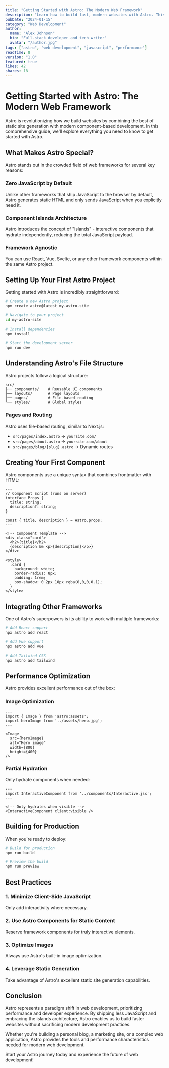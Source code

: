 ```yaml
---
title: "Getting Started with Astro: The Modern Web Framework"
description: "Learn how to build fast, modern websites with Astro. This comprehensive guide covers everything from setup to deployment."
pubDate: "2024-01-15"
category: "Web Development"
author:
  name: "Alex Johnson"
  bio: "Full-stack developer and tech writer"
  avatar: "/author.jpg"
tags: ["astro", "web development", "javascript", "performance"]
readTime: 8
version: "1.0"
featured: true
likes: 42
shares: 18
---
```


# Getting Started with Astro: The Modern Web Framework

Astro is revolutionizing how we build websites by combining the best of static site generation with modern component-based development. In this comprehensive guide, we'll explore everything you need to know to get started with Astro.

## What Makes Astro Special?

Astro stands out in the crowded field of web frameworks for several key reasons:

### Zero JavaScript by Default
Unlike other frameworks that ship JavaScript to the browser by default, Astro generates static HTML and only sends JavaScript when you explicitly need it.

### Component Islands Architecture
Astro introduces the concept of "Islands" - interactive components that hydrate independently, reducing the total JavaScript payload.

### Framework Agnostic
You can use React, Vue, Svelte, or any other framework components within the same Astro project.

## Setting Up Your First Astro Project

Getting started with Astro is incredibly straightforward:

```bash
# Create a new Astro project
npm create astro@latest my-astro-site

# Navigate to your project
cd my-astro-site

# Install dependencies
npm install

# Start the development server
npm run dev
```

## Understanding Astro's File Structure

Astro projects follow a logical structure:

```
src/
├── components/    # Reusable UI components
├── layouts/       # Page layouts
├── pages/         # File-based routing
└── styles/        # Global styles
```

### Pages and Routing

Astro uses file-based routing, similar to Next.js:

- `src/pages/index.astro` → `yoursite.com/`
- `src/pages/about.astro` → `yoursite.com/about`
- `src/pages/blog/[slug].astro` → Dynamic routes

## Creating Your First Component

Astro components use a unique syntax that combines frontmatter with HTML:

```astro
---
// Component Script (runs on server)
interface Props {
  title: string;
  description?: string;
}

const { title, description } = Astro.props;
---

<!-- Component Template -->
<div class="card">
  <h2>{title}</h2>
  {description && <p>{description}</p>}
</div>

<style>
  .card {
    background: white;
    border-radius: 8px;
    padding: 1rem;
    box-shadow: 0 2px 10px rgba(0,0,0,0.1);
  }
</style>
```

## Integrating Other Frameworks

One of Astro's superpowers is its ability to work with multiple frameworks:

```bash
# Add React support
npx astro add react

# Add Vue support
npx astro add vue

# Add Tailwind CSS
npx astro add tailwind
```

## Performance Optimization

Astro provides excellent performance out of the box:

### Image Optimization

```astro
---
import { Image } from 'astro:assets';
import heroImage from '../assets/hero.jpg';
---

<Image 
  src={heroImage} 
  alt="Hero image"
  width={800}
  height={400}
/>
```

### Partial Hydration

Only hydrate components when needed:

```astro
---
import InteractiveComponent from '../components/Interactive.jsx';
---

<!-- Only hydrates when visible -->
<InteractiveComponent client:visible />
```

## Building for Production

When you're ready to deploy:

```bash
# Build for production
npm run build

# Preview the build
npm run preview
```

## Best Practices

### 1. Minimize Client-Side JavaScript
Only add interactivity where necessary.

### 2. Use Astro Components for Static Content
Reserve framework components for truly interactive elements.

### 3. Optimize Images
Always use Astro's built-in image optimization.

### 4. Leverage Static Generation
Take advantage of Astro's excellent static site generation capabilities.

## Conclusion

Astro represents a paradigm shift in web development, prioritizing performance and developer experience. By shipping less JavaScript and embracing the islands architecture, Astro enables us to build faster websites without sacrificing modern development practices.

Whether you're building a personal blog, a marketing site, or a complex web application, Astro provides the tools and performance characteristics needed for modern web development.

Start your Astro journey today and experience the future of web development!
